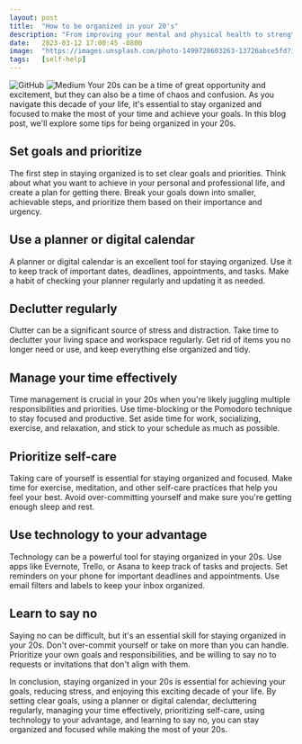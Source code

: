 ```yaml
---
layout: post
title:  "How to be organized in your 20's"
description: "From improving your mental and physical health to strengthening your relationships and increasing your overall happiness, we delve into the science behind gratitude and provide practical tips"
date:   2023-03-12 17:00:45 -0800
image:  "https://images.unsplash.com/photo-1499728603263-13726abce5fd?ixlib=rb-4.0.3&ixid=MnwxMjA3fDB8MHxzZWFyY2h8MTF8fHNlbGYlMjBoZWxwJTIwdmVjdG9yfGVufDB8MHwwfHw%3D&auto=format&fit=crop&w=500&q=60"
tags:   [self-help]
---
```

![GitHub](https://img.shields.io/badge/github-%23121011.svg?style=for-the-badge&logo=github&logoColor=white)
![Medium](https://img.shields.io/badge/Medium-12100E?style=for-the-badge&logo=medium&logoColor=white)
Your 20s can be a time of great opportunity and excitement, but they can also be a time of chaos and confusion. As you navigate this decade of your life, it's essential to stay organized and focused to make the most of your time and achieve your goals. In this blog post, we'll explore some tips for being organized in your 20s.
##    Set goals and prioritize

The first step in staying organized is to set clear goals and priorities. Think about what you want to achieve in your personal and professional life, and create a plan for getting there. Break your goals down into smaller, achievable steps, and prioritize them based on their importance and urgency.

##     Use a planner or digital calendar

A planner or digital calendar is an excellent tool for staying organized. Use it to keep track of important dates, deadlines, appointments, and tasks. Make a habit of checking your planner regularly and updating it as needed.

##     Declutter regularly

Clutter can be a significant source of stress and distraction. Take time to declutter your living space and workspace regularly. Get rid of items you no longer need or use, and keep everything else organized and tidy.

   ## Manage your time effectively

Time management is crucial in your 20s when you're likely juggling multiple responsibilities and priorities. Use time-blocking or the Pomodoro technique to stay focused and productive. Set aside time for work, socializing, exercise, and relaxation, and stick to your schedule as much as possible.

  ## Prioritize self-care

Taking care of yourself is essential for staying organized and focused. Make time for exercise, meditation, and other self-care practices that help you feel your best. Avoid over-committing yourself and make sure you're getting enough sleep and rest.

 ##   Use technology to your advantage

Technology can be a powerful tool for staying organized in your 20s. Use apps like Evernote, Trello, or Asana to keep track of tasks and projects. Set reminders on your phone for important deadlines and appointments. Use email filters and labels to keep your inbox organized.

##    Learn to say no

Saying no can be difficult, but it's an essential skill for staying organized in your 20s. Don't over-commit yourself or take on more than you can handle. Prioritize your own goals and responsibilities, and be willing to say no to requests or invitations that don't align with them.

In conclusion, staying organized in your 20s is essential for achieving your goals, reducing stress, and enjoying this exciting decade of your life. By setting clear goals, using a planner or digital calendar, decluttering regularly, managing your time effectively, prioritizing self-care, using technology to your advantage, and learning to say no, you can stay organized and focused while making the most of your 20s.